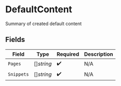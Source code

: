 # DefaultContent

Summary of created default content


## Fields

| Field              | Type               | Required           | Description        |
| ------------------ | ------------------ | ------------------ | ------------------ |
| `Pages`            | []*string*         | :heavy_check_mark: | N/A                |
| `Snippets`         | []*string*         | :heavy_check_mark: | N/A                |